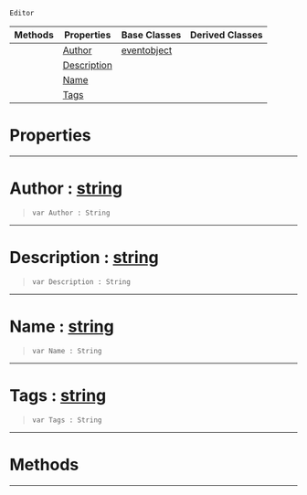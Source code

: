  `Editor`

|Methods|Properties|Base Classes|Derived Classes|
|---|---|---|---|
| |[ Author](https://github.com/PlasmaEngine/PlasmaDocs/blob/master/code_reference/class_reference/contentpackage.markdown#author-plasma-engine-docum)|[eventobject](https://github.com/PlasmaEngine/PlasmaDocs/blob/master/code_reference/class_reference/eventobject.markdown)| |
| |[ Description](https://github.com/PlasmaEngine/PlasmaDocs/blob/master/code_reference/class_reference/contentpackage.markdown#description-plasma-engine)| | |
| |[ Name](https://github.com/PlasmaEngine/PlasmaDocs/blob/master/code_reference/class_reference/contentpackage.markdown#name-plasma-engine-documen)| | |
| |[ Tags](https://github.com/PlasmaEngine/PlasmaDocs/blob/master/code_reference/class_reference/contentpackage.markdown#tags-plasma-engine-documen)| | |


 #  Properties


---  
 #  Author : [string](https://github.com/PlasmaEngine/PlasmaDocs/blob/master/code_reference/lightning_base_types/string.markdown)

> 
> ``` lang=cpp, name=Lightning
> var Author : String


---  
 #  Description : [string](https://github.com/PlasmaEngine/PlasmaDocs/blob/master/code_reference/lightning_base_types/string.markdown)

> 
> ``` lang=cpp, name=Lightning
> var Description : String


---  
 #  Name : [string](https://github.com/PlasmaEngine/PlasmaDocs/blob/master/code_reference/lightning_base_types/string.markdown)

> 
> ``` lang=cpp, name=Lightning
> var Name : String


---  
 #  Tags : [string](https://github.com/PlasmaEngine/PlasmaDocs/blob/master/code_reference/lightning_base_types/string.markdown)

> 
> ``` lang=cpp, name=Lightning
> var Tags : String


---  
 #  Methods


---  
 

 
